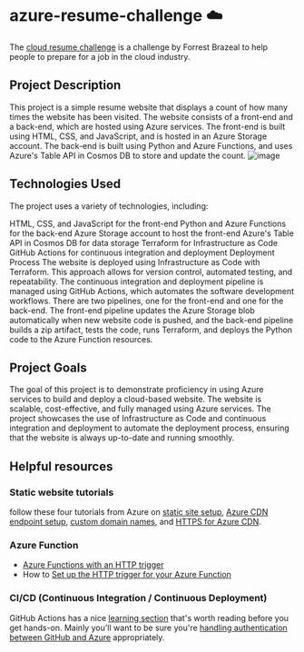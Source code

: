 # azure-resume-challenge ☁️
The [cloud resume challenge](https://cloudresumechallenge.dev/docs/the-challenge/azure/) is a challenge by Forrest Brazeal to help people to prepare for a job in the cloud industry.
## Project Description
This project is a simple resume website that displays a count of how many times the website has been visited. The website consists of a front-end and a back-end, which are hosted using Azure services. The front-end is built using HTML, CSS, and JavaScript, and is hosted in an Azure Storage account. The back-end is built using Python and Azure Functions, and uses Azure's Table API in Cosmos DB to store and update the count.
![image](https://github.com/samya-elmain/azure-resume-challenge/assets/93472667/e836b2be-9d3d-4510-ace2-f5d542c26fde)


## Technologies Used
The project uses a variety of technologies, including:

HTML, CSS, and JavaScript for the front-end
Python and Azure Functions for the back-end
Azure Storage account to host the front-end
Azure's Table API in Cosmos DB for data storage
Terraform for Infrastructure as Code
GitHub Actions for continuous integration and deployment
Deployment Process
The website is deployed using Infrastructure as Code with Terraform. This approach allows for version control, automated testing, and repeatability. The continuous integration and deployment pipeline is managed using GitHub Actions, which automates the software development workflows. There are two pipelines, one for the front-end and one for the back-end. The front-end pipeline updates the Azure Storage blob automatically when new website code is pushed, and the back-end pipeline builds a zip artifact, tests the code, runs Terraform, and deploys the Python code to the Azure Function resources.

## Project Goals
The goal of this project is to demonstrate proficiency in using Azure services to build and deploy a cloud-based website. The website is scalable, cost-effective, and fully managed using Azure services. The project showcases the use of Infrastructure as Code and continuous integration and deployment to automate the deployment process, ensuring that the website is always up-to-date and running smoothly.

## Helpful resources

### Static website tutorials
follow these four tutorials from Azure on [static site setup](https://learn.microsoft.com/en-us/azure/storage/blobs/storage-blob-static-website-how-to?tabs=azure-portal), [Azure CDN endpoint setup](https://learn.microsoft.com/en-us/azure/cdn/cdn-create-new-endpoint), [custom domain names](https://learn.microsoft.com/en-us/azure/storage/blobs/storage-custom-domain-name?tabs=azure-portal), and [HTTPS for Azure CDN](https://learn.microsoft.com/en-us/azure/cdn/cdn-custom-ssl?tabs=option-1-default-enable-https-with-a-cdn-managed-certificate).

### Azure Function
* [Azure Functions with an HTTP trigger](https://learn.microsoft.com/en-us/azure/azure-functions/functions-bindings-http-webhook?tabs=in-process%2Cfunctionsv2&pivots=programming-language-python)
* How to [ Set up the HTTP trigger for your Azure Function](https://learn.microsoft.com/en-us/azure/azure-functions/functions-bindings-http-webhook?tabs=in-process%2Cfunctionsv2&pivots=programming-language-python)

### CI/CD (Continuous Integration / Continuous Deployment)
GitHub Actions has a nice [learning section](https://docs.github.com/en/actions/learn-github-actions) that's worth reading before you get hands-on. Mainly you'll want to be sure you're [handling authentication between GitHub and Azure](https://learn.microsoft.com/en-us/azure/developer/github/connect-from-azure?tabs=azure-portal%2Clinux) appropriately.


